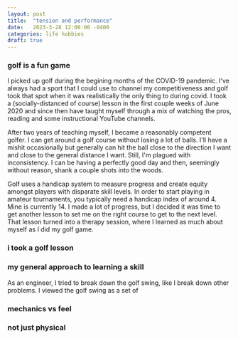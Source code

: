 ```yaml
---
layout: post
title:  "tension and performance"
date:   2023-3-28 12:00:00 -0400
categories: life hobbies
draft: true
---
```


### golf is a fun game

I picked up golf during the begining months of the
COVID-19 pandemic. I've always had a sport that I could use to channel my
competitiveness and golf took that spot when it was realistically the only thing
to during covid. I took a (socially-distanced of course) lesson in the first
couple weeks of June 2020 and since then have taught myself through a mix of
watching the pros, reading and some instructional YouTube channels.

After two years of teaching myself, I became a reasonably competent golfer. I
can get around a golf course without losing a lot of balls. I'll have a mishit
occasionally but generally can hit the ball close to the direction I want and
close to the general distance I want. Still, I'm plagued with inconsistency. I
can be having a perfectly good day and then, seemingly without reason, shank a
couple shots into the woods.

Golf uses a handicap system to measure progress and create equity amongst
players with disparate skill levels. In order to start playing in amateur
tournaments, you typically need a handicap index of around 4. Mine is
currently 14. I made a lot of progress, but I decided it was time to get another
lesson to set me on the right course to get to the next level. That lesson
turned into a therapy session, where I learned as much about myself as I did my
golf game.


### i took a golf lesson

### my general approach to learning a skill

As an engineer, I tried to break down the golf swing, like I break down other
problems. I viewed the golf swing as a set of 


### mechanics vs feel


### not just physical
